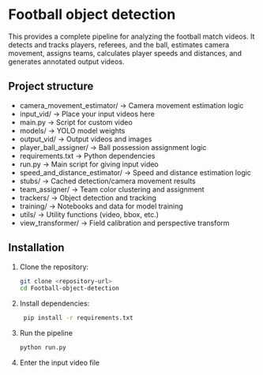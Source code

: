 # Football object detection

This provides a complete pipeline for analyzing the football match videos. It detects and tracks players, referees, and the ball, estimates camera movement, assigns teams, calculates player speeds and distances, and generates annotated output videos.


## Project structure

- camera_movement_estimator/  -> Camera movement estimation logic
- input_vid/                  -> Place your input videos here
- main.py                     -> Script for custom video
- models/                     -> YOLO model weights
- output_vid/                 -> Output videos and images
- player_ball_assigner/       -> Ball possession assignment logic
- requirements.txt            -> Python dependencies
- run.py                      -> Main script for giving input video
- speed_and_distance_estimator/   -> Speed and distance estimation logic
- stubs/                          -> Cached detection/camera movement results
- team_assigner/                  -> Team color clustering and assignment
- trackers/                       -> Object detection and tracking
- training/                       -> Notebooks and data for model training
- utils/                          -> Utility functions (video, bbox, etc.)
- view_transformer/               -> Field calibration and perspective transform


## Installation

1. Clone the repository:
   ```bash
   git clone <repository-url>
   cd Football-object-detection
   ```
2. Install dependencies:
   ```bash
    pip install -r requirements.txt
    ```
3. Run the pipeline
   ```bash
   python run.py
   ```
4. Enter the input video file

